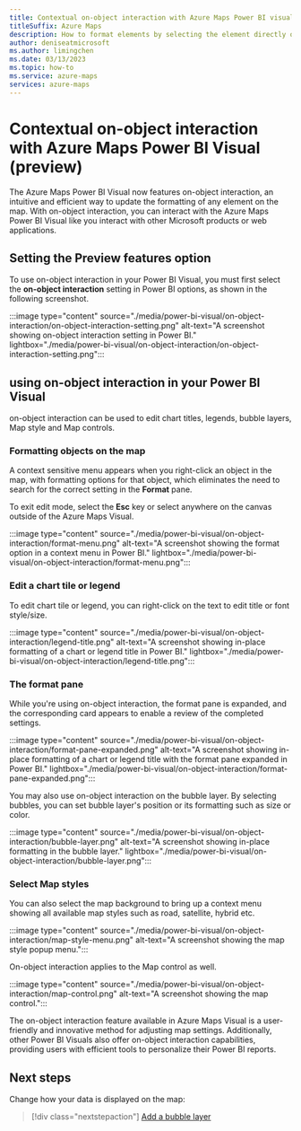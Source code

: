 ```yaml
---
title: Contextual on-object interaction with Azure Maps Power BI visuals (preview)
titleSuffix: Azure Maps
description: How to format elements by selecting the element directly on the map to bring up the available formatting options.
author: deniseatmicrosoft
ms.author: limingchen 
ms.date: 03/13/2023
ms.topic: how-to
ms.service: azure-maps
services: azure-maps
---
```


# Contextual on-object interaction with Azure Maps Power BI Visual (preview)

The Azure Maps Power BI Visual now features on-object interaction, an
intuitive and efficient way to update the formatting of any element on the map.
With on-object interaction, you can interact with the Azure Maps Power BI
Visual like you interact with other Microsoft products or web applications.

## Setting the Preview features option

To use on-object interaction in your Power BI Visual, you must first select the **on-object interaction** setting in Power BI options, as shown in the following screenshot.

:::image type="content" source="./media/power-bi-visual/on-object-interaction/on-object-interaction-setting.png" alt-text="A screenshot showing on-object interaction setting in Power BI." lightbox="./media/power-bi-visual/on-object-interaction/on-object-interaction-setting.png":::

## using on-object interaction in your Power BI Visual

on-object interaction can be used to edit chart titles, legends, bubble
layers, Map style and Map controls.

### Formatting objects on the map

A context sensitive menu appears when you right-click an object in the map,
with formatting options for that object, which eliminates the need to search for
the correct setting in the **Format** pane.

To exit edit mode, select the **Esc** key or select anywhere on
the canvas outside of the Azure Maps Visual.

:::image type="content" source="./media/power-bi-visual/on-object-interaction/format-menu.png" alt-text="A screenshot showing the format option in a context menu in Power BI." lightbox="./media/power-bi-visual/on-object-interaction/format-menu.png":::

### Edit a chart tile or legend

To edit chart tile or legend, you can right-click on the text to edit
title or font style/size.

:::image type="content" source="./media/power-bi-visual/on-object-interaction/legend-title.png" alt-text="A screenshot showing in-place formatting of a chart or legend title in Power BI." lightbox="./media/power-bi-visual/on-object-interaction/legend-title.png":::

### The format pane

While you're using on-object interaction, the format pane is expanded, and the corresponding card appears to enable a review of the completed settings.

:::image type="content" source="./media/power-bi-visual/on-object-interaction/format-pane-expanded.png" alt-text="A screenshot showing in-place formatting of a chart or legend title with the format pane expanded in Power BI." lightbox="./media/power-bi-visual/on-object-interaction/format-pane-expanded.png":::

You may also use on-object interaction on the bubble layer. By selecting
bubbles, you can set bubble layer's position or its formatting such as
size or color.

:::image type="content" source="./media/power-bi-visual/on-object-interaction/bubble-layer.png" alt-text="A screenshot showing in-place formatting in the bubble layer." lightbox="./media/power-bi-visual/on-object-interaction/bubble-layer.png":::

### Select Map styles

You can also select the map background to bring up a context menu showing all available map styles such as road, satellite, hybrid etc.

:::image type="content" source="./media/power-bi-visual/on-object-interaction/map-style-menu.png" alt-text="A screenshot showing the map style popup menu.":::

On-object interaction applies to the Map control as well.

:::image type="content" source="./media/power-bi-visual/on-object-interaction/map-control.png" alt-text="A screenshot showing the map control.":::

The on-object interaction feature available in Azure Maps Visual is a
user-friendly and innovative method for adjusting map settings.
Additionally, other Power BI Visuals also offer on-object interaction
capabilities, providing users with efficient tools to personalize their
Power BI reports.

## Next steps

Change how your data is displayed on the map:

> [!div class="nextstepaction"]
> [Add a bubble layer](power-bi-visual-add-bubble-layer.md)
